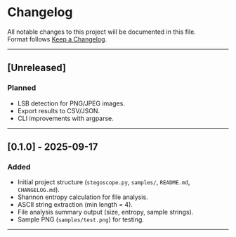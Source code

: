 #  Changelog

All notable changes to this project will be documented in this file.  
Format follows [Keep a Changelog](https://keepachangelog.com/en/1.0.0/).

---

## [Unreleased]
### Planned
- LSB detection for PNG/JPEG images.
- Export results to CSV/JSON.
- CLI improvements with argparse.

---

## [0.1.0] - 2025-09-17
### Added
- Initial project structure (`stegoscope.py`, `samples/`, `README.md`, `CHANGELOG.md`).
- Shannon entropy calculation for file analysis.
- ASCII string extraction (min length = 4).
- File analysis summary output (size, entropy, sample strings).
- Sample PNG (`samples/test.png`) for testing.

---
